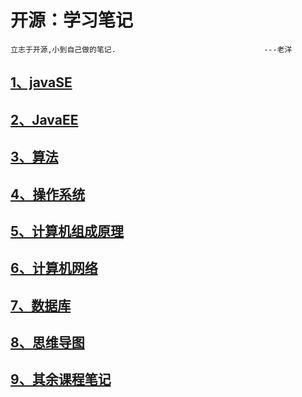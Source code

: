 # 开源：学习笔记 

~~~
立志于开源,小到自己做的笔记.									---老洋
~~~

## [1、javaSE](https://github.com/2560055298/StudyNotes/tree/main/1%E3%80%81JavaSE)

## [2、JavaEE](https://github.com/2560055298/StudyNotes/tree/main/2%E3%80%81JAVAEE)

## [3、算法](https://github.com/2560055298/StudyNotes/tree/main/3%E3%80%81%E7%AE%97%E6%B3%95/%E7%AE%97%E6%B3%95%E7%AC%94%E8%AE%B0)

## [4、操作系统](https://github.com/2560055298/StudyNotes/tree/main/4%E3%80%81%E6%93%8D%E4%BD%9C%E7%B3%BB%E7%BB%9F)

## [5、计算机组成原理](https://github.com/2560055298/StudyNotes/tree/main/5%E3%80%81%E8%AE%A1%E7%AE%97%E6%9C%BA%E7%BB%84%E6%88%90%E5%8E%9F%E7%90%86)

## [6、计算机网络](https://github.com/2560055298/StudyNotes/tree/main/6%E3%80%81%E8%AE%A1%E7%AE%97%E6%9C%BA%E7%BD%91%E7%BB%9C)

## [7、数据库](https://github.com/2560055298/StudyNotes/tree/main/7%E3%80%81%E6%95%B0%E6%8D%AE%E5%BA%93)

## [8、思维导图](https://github.com/2560055298/StudyNotes/tree/main/8%E3%80%81%E6%80%9D%E7%BB%B4%E5%AF%BC%E5%9B%BE)

## [9、其余课程笔记](https://github.com/2560055298/StudyNotes/tree/main/9%E3%80%81%E5%85%B6%E4%BD%99%E8%AF%BE%E7%A8%8B%E7%AC%94%E8%AE%B0)





